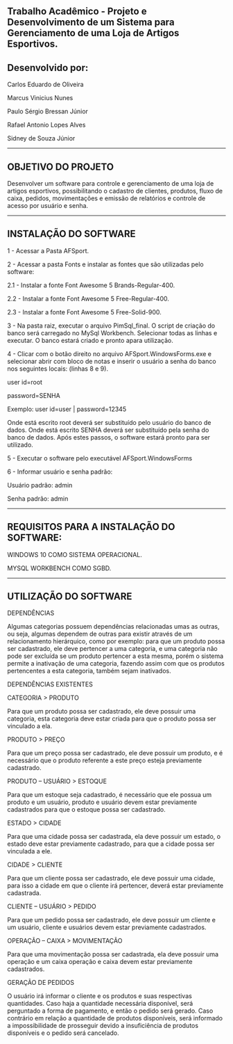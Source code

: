 Trabalho Acadêmico - Projeto e Desenvolvimento de um Sistema para Gerenciamento de uma Loja de Artigos Esportivos.
----------------------------------------------------------------------------------------------------------------------------------------

Desenvolvido por: 
----------------------------------------------------------------------------------------------------------------------------------------
Carlos Eduardo de Oliveira

Marcus Vinicius Nunes

Paulo Sérgio Bressan Júnior

Rafael Antonio Lopes Alves

Sidney de Souza Júnior

----------------------------------------------------------------------------------------------------------------------------------------
OBJETIVO DO PROJETO
----------------------------------------------------------------------------------------------------------------------------------------
Desenvolver um software para controle e gerenciamento de uma loja de artigos esportivos, possibilitando o cadastro de clientes, produtos, fluxo de caixa, pedidos, movimentações e emissão de relatórios e controle de acesso por usuário e senha. 

----------------------------------------------------------------------------------------------------------------------------------------
INSTALAÇÃO DO SOFTWARE
----------------------------------------------------------------------------------------------------------------------------------------
1 -  Acessar a Pasta AFSport.

2 -  Acessar a pasta Fonts e instalar as fontes que são utilizadas pelo software:

2.1	- Instalar a fonte Font Awesome 5 Brands-Regular-400.

2.2	- Instalar a fonte Font Awesome 5 Free-Regular-400.

2.3	- Instalar a fonte Font Awesome 5 Free-Solid-900.

3 - Na pasta raiz, executar o arquivo PimSql_final. O script de criação do banco será carregado no MySql Workbench. Selecionar todas as linhas e executar. O banco estará criado e pronto apara utilização.

4 - Clicar com o botão direito no arquivo AFSport.WindowsForms.exe e selecionar abrir com bloco de notas e inserir o usuário a senha do banco nos seguintes locais: (linhas 8 e 9).

user id=root

password=SENHA

Exemplo: user id=user | password=12345

Onde está escrito root deverá ser substituído pelo usuário do banco de dados.
Onde está escrito SENHA deverá ser substituído pela senha do banco de dados.
Após estes passos, o software estará pronto para ser utilizado.

5	- Executar o software pelo executável AFSport.WindowsForms

6	- Informar usuário e senha padrão:

Usuário padrão: admin

Senha padrão: admin

----------------------------------------------------------------------------------------------------------------------------------------

REQUISITOS PARA A INSTALAÇÃO DO SOFTWARE:
----------------------------------------------------------------------------------------------------------------------------------------
WINDOWS 10 COMO SISTEMA OPERACIONAL.

MYSQL WORKBENCH COMO SGBD.

----------------------------------------------------------------------------------------------------------------------------------------
UTILIZAÇÃO DO SOFTWARE
----------------------------------------------------------------------------------------------------------------------------------------
DEPENDÊNCIAS

Algumas categorias possuem dependências relacionadas umas as outras, ou seja, algumas dependem de outras para existir através de um relacionamento hierárquico, como por exemplo: para que um produto possa ser cadastrado, ele deve pertencer a uma categoria, e uma categoria não pode ser excluída se um produto pertencer a esta mesma, porém o sistema permite a inativação de uma categoria, fazendo assim com que os produtos pertencentes a esta categoria, também sejam inativados.

DEPENDÊNCIAS EXISTENTES

CATEGORIA > PRODUTO

Para que um produto possa ser cadastrado, ele deve possuir uma categoria, esta categoria deve estar criada para que o produto possa ser vinculado a ela.

PRODUTO > PREÇO

Para que um preço possa ser cadastrado, ele deve possuir um produto, e é necessário que o produto referente a este preço esteja previamente cadastrado.

PRODUTO – USUÁRIO > ESTOQUE

Para que um estoque seja cadastrado, é necessário que ele possua um produto e um usuário, produto e usuário devem estar previamente cadastrados para que o estoque possa ser cadastrado.

ESTADO > CIDADE

Para que uma cidade possa ser cadastrada, ela deve possuir um estado, o estado deve estar previamente cadastrado, para que a cidade possa ser vinculada a ele.

CIDADE > CLIENTE

Para que um cliente possa ser cadastrado, ele deve possuir uma cidade, para isso a cidade em que o cliente irá pertencer, deverá estar previamente cadastrada.

CLIENTE – USUÁRIO > PEDIDO

Para que um pedido possa ser cadastrado, ele deve possuir um cliente e um usuário, cliente e usuários devem estar previamente cadastrados.

OPERAÇÃO – CAIXA > MOVIMENTAÇÃO

Para que uma movimentação possa ser cadastrada, ela deve possuir uma operação e um caixa operação e caixa devem estar previamente cadastrados.

GERAÇÃO DE PEDIDOS

O usuário irá informar o cliente e os produtos e suas respectivas quantidades. Caso haja a quantidade necessária disponível, será perguntado a forma de pagamento, e então o pedido será gerado. Caso contrário em relação a quantidade de produtos disponíveis, será informado a impossibilidade de prosseguir devido a insuficiência de produtos disponíveis e o pedido será cancelado.
